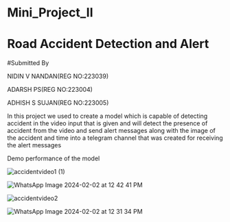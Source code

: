 # Mini_Project_II
# Road Accident Detection and Alert
#Submitted By

NIDIN V NANDAN(REG NO:223039)

ADARSH PS(REG NO:223004)

ADHISH S SUJAN(REG NO:223005)

In this project we used to create a model which is capable of detecting accident in the video input that is given and will detect the presence of accident from the video and send alert messages along with the image of the accident and time into a telegram channel that was created for receiving the alert messages

Demo performance of the model

![accidentvideo1 (1)](https://github.com/nidinvnandan/Mini_Project_II/assets/128630742/609c3081-36d1-48b0-ba4d-2849b9daa3a5)

![WhatsApp Image 2024-02-02 at 12 42 41 PM](https://github.com/nidinvnandan/Mini_Project_II/assets/128630742/e1b6ff55-2dfe-4f48-8ba1-8651bb26c05b)

![accidentvideo2](https://github.com/nidinvnandan/Mini_Project_II/assets/128630742/8b6997da-0fc6-4283-a333-eb25e4e6cff2)

![WhatsApp Image 2024-02-02 at 12 31 34 PM](https://github.com/nidinvnandan/Mini_Project_II/assets/128630742/5a8411a8-9de7-46c1-8351-0e56f69106d7)

